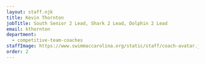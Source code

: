 ```yaml
---
layout: staff.njk
title: Kevin Thornton
jobTitle: South Senior 2 Lead, Shark 2 Lead, Dolphin 2 Lead
email: kthornton
department:
  - competitive-team-coaches
staffImage: https://www.swimmaccarolina.org/static/staff/coach-avatar.jpg
order: 2
---
```

